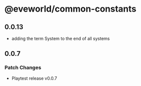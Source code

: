 # @eveworld/common-constants
## 0.0.13

- adding the term System to the end of all systems

## 0.0.7

### Patch Changes

- Playtest release v0.0.7
